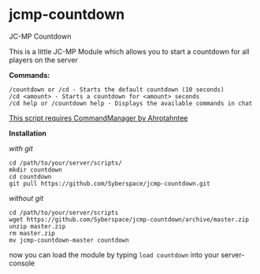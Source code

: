 jcmp-countdown
==============

JC-MP Countdown

This is a little JC-MP Module which allows you to start a countdown for all players on the server

__Commands:__
```
/countdown or /cd - Starts the default countdown (10 seconds)
/cd <amount> - Starts a countdown for <amount> seconds
/cd help or /countdown help - Displays the available commands in chat
```


[This script requires CommandManager by Ahrotahntee](http://www.jc-mp.com/forums/index.php/topic,3364.0.html)

__Installation__

_with git_
```
cd /path/to/your/server/scripts/
mkdir countdown
cd countdown
git pull https://github.com/Syberspace/jcmp-countdown.git
```

_without git_
```
cd /path/to/your/server/scripts
wget https://github.com/Syberspace/jcmp-countdown/archive/master.zip
unzip master.zip
rm master.zip
mv jcmp-countdown-master countdown
```


now you can load the module by typing `load countdown` into your server-console

